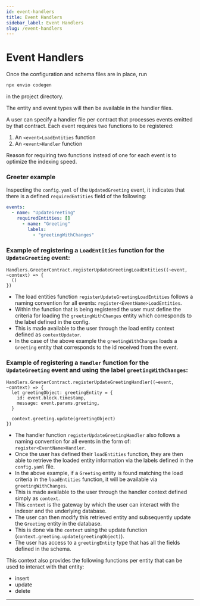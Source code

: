```yaml
---
id: event-handlers
title: Event Handlers
sidebar_label: Event Handlers
slug: /event-handlers
---
```




# Event Handlers

Once the configuration and schema files are in place, run
```bash
npx envio codegen
``` 
in the project directory.

The entity and event types will then be available in the handler files. 

A user can specify a handler file per contract that processes events emitted by that contract.
Each event requires two functions to be registered:
1. An `<event>LoadEntities` function
2. An `<event>Handler` function

Reason for requiring two functions instead of one for each event is to optimize the indexing speed.

### Greeter example

Inspecting the `config.yaml` of the `UpdatedGreeting` event, it indicates that there is a defined `requiredEntities` field of the following:

```yaml
events:
  - name: "UpdateGreeting"
    requiredEntities: []
      - name: "Greeting"
        labels:
          - "greetingWithChanges"
```
### Example of registering a `LoadEntities` function for the `UpdateGreeting` event:

```rescript
Handlers.GreeterContract.registerUpdateGreetingLoadEntities((~event, ~context) => {
  ()
})

```


- The load entities function `registerUpdateGreetingLoadEntities` follows a naming convention for all events: `register<EventName>LoadEntities`. 
- Within the function that is being registered the user must define the criteria for loading the `greetingWithChanges` entity which corresponds to the label defined in the config. 
- This is made available to the user through the load entity context defined as `contextUpdator`.
- In the case of the above example the `greetingWithChanges` loads a `Greeting` entity that corresponds to the id received from the event.

### Example of registering a `Handler` function for the `UpdateGreeting` event and using the label `greetingWithChanges`:

```rescript
Handlers.GreeterContract.registerUpdateGreetingHandler((~event, ~context) => {
  let greetingObject: greetingEntity = {
    id: event.block.timestamp,
    message: event.params.greeting,    
  }

  context.greeting.update(greetingObject)
})
```

- The handler function `registerUpdateGreetingHandler` also follows a naming convention for all events in the form of: `register<EventName>Handler`.
- Once the user has defined their `loadEntities` function, they are then able to retrieve the loaded entity information via the labels defined in the `config.yaml` file. 
- In the above example, if a `Greeting` entity is found matching the load criteria in the `loadEntities` function, it will be available via `greetingWithChanges`. 
- This is made available to the user through the handler context defined simply as `context`. 
- This `context` is the gateway by which the user can interact with the indexer and the underlying database.
- The user can then modify this retrieved entity and subsequently update the `Greeting` entity in the database. 
- This is done via the `context` using the update function (`context.greeting.update(greetingObject)`).
- The user has access to a `greetingEntity` type that has all the fields defined in the schema.

This context also provides the following functions per entity that can be used to interact with that entity:

- insert
- update
- delete

---